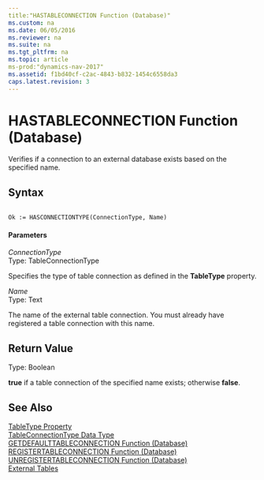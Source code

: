```yaml
---
title:"HASTABLECONNECTION Function (Database)"
ms.custom: na
ms.date: 06/05/2016
ms.reviewer: na
ms.suite: na
ms.tgt_pltfrm: na
ms.topic: article
ms-prod:"dynamics-nav-2017"
ms.assetid: f1bd40cf-c2ac-4843-b832-1454c6558da3
caps.latest.revision: 3
---
```

# HASTABLECONNECTION Function (Database)
Verifies if a connection to an external database exists based on the specified name.  
  
## Syntax  
  
```  
  
Ok := HASCONNECTIONTYPE(ConnectionType, Name)  
```  
  
#### Parameters  
 *ConnectionType*  
 Type: TableConnectionType  
  
 Specifies the type of table connection as defined in the **TableType** property.  
  
 *Name*  
 Type: Text  
  
 The name of the external table connection. You must already have registered a table connection with this name.  
  
## Return Value  
 Type: Boolean  
  
 **true** if a table connection of the specified name exists; otherwise **false**.  
  
## See Also  
 [TableType Property](TableType-Property.md)   
 [TableConnectionType Data Type](TableConnectionType-Data-Type.md)   
 [GETDEFAULTTABLECONNECTION Function \(Database\)](GETDEFAULTTABLECONNECTION-Function--Database-.md)   
 [REGISTERTABLECONNECTION Function \(Database\)](REGISTERTABLECONNECTION-Function--Database-.md)   
 [UNREGISTERTABLECONNECTION Function \(Database\)](UNREGISTERTABLECONNECTION-Function--Database-.md)   
 [External Tables](External-Tables.md)